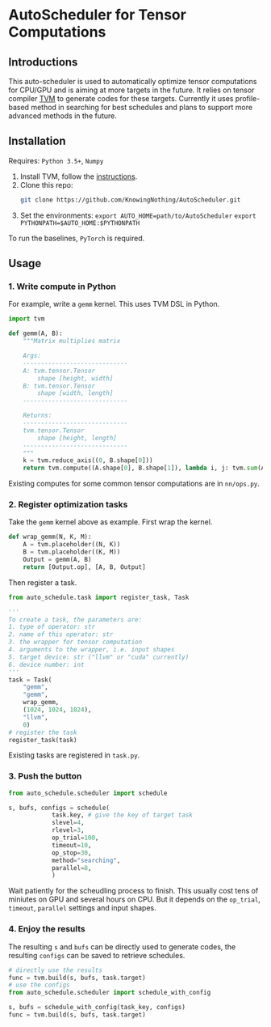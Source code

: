 # AutoScheduler for Tensor Computations

## Introductions

This auto-scheduler is used to automatically optimize tensor computations for CPU/GPU and is aiming at more targets in the future.
It relies on tensor compiler [TVM](https://github.com/dmlc/tvm) to generate codes for these targets.
Currently it uses profile-based method in searching for best schedules and plans to support more advanced methods in the future.


## Installation

Requires: `Python 3.5+`, `Numpy`

1. Install TVM, follow the [instructions](https://docs.tvm.ai/install/from_source.html).
2. Clone this repo:
   ```sh
   git clone https://github.com/KnowingNothing/AutoScheduler.git
   ```
3. Set the environments:
   `export AUTO_HOME=path/to/AutoScheduler`
   `export PYTHONPATH=$AUTO_HOME:$PYTHONPATH`

To run the baselines, `PyTorch` is required.



## Usage

### 1. Write compute in Python

For example, write a `gemm` kernel.
This uses TVM DSL in Python.
```py
import tvm

def gemm(A, B):
    """Matrix multiplies matrix

    Args:
    -----------------------------
    A: tvm.tensor.Tensor
        shape [height, width]
    B: tvm.tensor.Tensor
        shape [width, length]
    -----------------------------

    Returns:
    -----------------------------
    tvm.tensor.Tensor
        shape [height, length]
    -----------------------------
    """
    k = tvm.reduce_axis((0, B.shape[0]))
    return tvm.compute((A.shape[0], B.shape[1]), lambda i, j: tvm.sum(A[i, k] * B[k, j], axis=k))
```
Existing computes for some common tensor computations are in `nn/ops.py`.

### 2. Register optimization tasks
Take the `gemm` kernel above as example.
First wrap the kernel.
```py
def wrap_gemm(N, K, M):
    A = tvm.placeholder((N, K))
    B = tvm.placeholder((K, M))
    Output = gemm(A, B)
    return [Output.op], [A, B, Output]
```
Then register a task.
```py
from auto_schedule.task import register_task, Task

'''
To create a task, the parameters are:
1. type of operator: str
2. name of this operator: str
3. the wrapper for tensor computation
4. arguments to the wrapper, i.e. input shapes
5. target device: str ("llvm" or "cuda" currently)
6. device number: int
'''
task = Task(
    "gemm", 
    "gemm", 
    wrap_gemm, 
    (1024, 1024, 1024), 
    "llvm", 
    0)
# register the task
register_task(task)
```

Existing tasks are registered in `task.py`.

### 3. Push the button

```py
from auto_schedule.scheduler import schedule

s, bufs, configs = schedule(
            task.key, # give the key of target task
            slevel=4,
            rlevel=3,
            op_trial=100, 
            timeout=10, 
            op_stop=30, 
            method="searching", 
            parallel=8,
            )
```
Wait patiently for the scheudling process to finish. This usually cost tens of miniutes on GPU and several hours on CPU. But it depends on the `op_trial`, `timeout`, `parallel` settings and input shapes.

### 4. Enjoy the results

The resulting `s` and `bufs` can be directly used to generate codes, the resulting `configs` can be saved to retrieve schedules.

```py
# directly use the results
func = tvm.build(s, bufs, task.target)
# use the configs
from auto_schedule.scheduler import schedule_with_config

s, bufs = schedule_with_config(task_key, configs)
func = tvm.build(s, bufs, task.target)
```